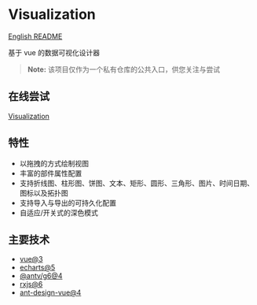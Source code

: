 # Visualization
[English README](README.en-US.md)

基于 vue 的数据可视化设计器

> **Note:** 该项目仅作为一个私有仓库的公共入口，供您关注与尝试

## 在线尝试
[Visualization](https://visual.ado.icu/)

## 特性
* 以拖拽的方式绘制视图
* 丰富的部件属性配置
* 支持折线图、柱形图、饼图、文本、矩形、圆形、三角形、图片、时间日期、图标以及拓扑图
* 支持导入与导出的可持久化配置
* 自适应/开关式的深色模式

## 主要技术
* [vue@3](https://cn.vuejs.org/)
* [echarts@5](https://echarts.apache.org/zh/index.html)
* [@antv/g6@4](https://g6.antv.vision/zh)
* [rxjs@6](https://rxjs.dev/)
* [ant-design-vue@4](https://www.antdv.com/index)
